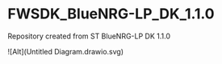 # FWSDK_BlueNRG-LP_DK_1.1.0
Repository created from ST BlueNRG-LP DK 1.1.0

![Alt](Untitled Diagram.drawio.svg)
